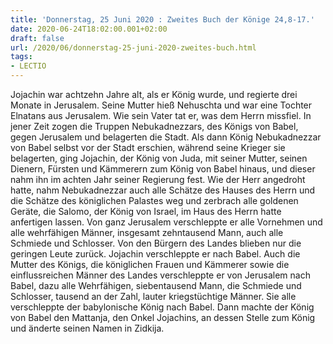 ```yaml
---
title: 'Donnerstag, 25 Juni 2020 : Zweites Buch der Könige 24,8-17.'
date: 2020-06-24T18:02:00.001+02:00
draft: false
url: /2020/06/donnerstag-25-juni-2020-zweites-buch.html
tags: 
- LECTIO
---
```


Jojachin war achtzehn Jahre alt, als er König wurde, und regierte drei Monate in Jerusalem. Seine Mutter hieß Nehuschta und war eine Tochter Elnatans aus Jerusalem. Wie sein Vater tat er, was dem Herrn missfiel. In jener Zeit zogen die Truppen Nebukadnezzars, des Königs von Babel, gegen Jerusalem und belagerten die Stadt. Als dann König Nebukadnezzar von Babel selbst vor der Stadt erschien, während seine Krieger sie belagerten, ging Jojachin, der König von Juda, mit seiner Mutter, seinen Dienern, Fürsten und Kämmerern zum König von Babel hinaus, und dieser nahm ihn im achten Jahr seiner Regierung fest. Wie der Herr angedroht hatte, nahm Nebukadnezzar auch alle Schätze des Hauses des Herrn und die Schätze des königlichen Palastes weg und zerbrach alle goldenen Geräte, die Salomo, der König von Israel, im Haus des Herrn hatte anfertigen lassen. Von ganz Jerusalem verschleppte er alle Vornehmen und alle wehrfähigen Männer, insgesamt zehntausend Mann, auch alle Schmiede und Schlosser. Von den Bürgern des Landes blieben nur die geringen Leute zurück. Jojachin verschleppte er nach Babel. Auch die Mutter des Königs, die königlichen Frauen und Kämmerer sowie die einflussreichen Männer des Landes verschleppte er von Jerusalem nach Babel, dazu alle Wehrfähigen, siebentausend Mann, die Schmiede und Schlosser, tausend an der Zahl, lauter kriegstüchtige Männer. Sie alle verschleppte der babylonische König nach Babel. Dann machte der König von Babel den Mattanja, den Onkel Jojachins, an dessen Stelle zum König und änderte seinen Namen in Zidkija.